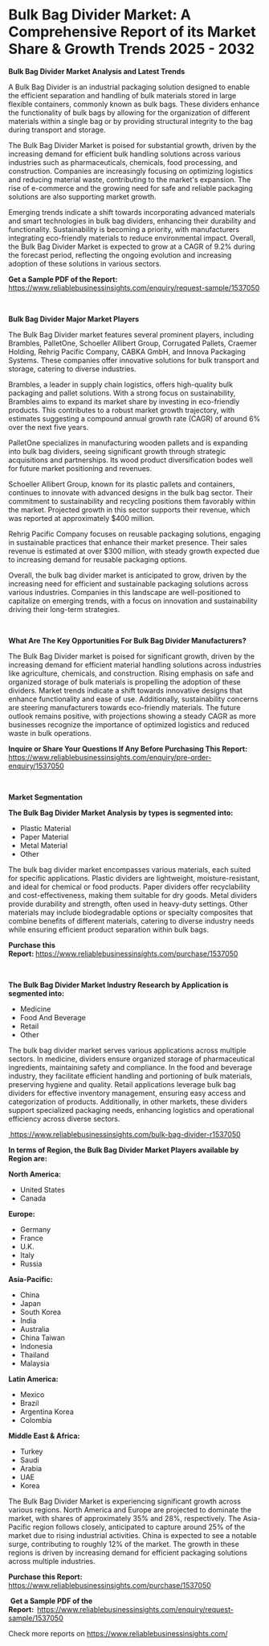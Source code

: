 <p><h1>Bulk Bag Divider Market: A Comprehensive Report of its Market Share & Growth Trends 2025 - 2032</h1></p><p><strong>Bulk Bag Divider Market Analysis and Latest Trends</strong></p>
<p><p>A Bulk Bag Divider is an industrial packaging solution designed to enable the efficient separation and handling of bulk materials stored in large flexible containers, commonly known as bulk bags. These dividers enhance the functionality of bulk bags by allowing for the organization of different materials within a single bag or by providing structural integrity to the bag during transport and storage.</p><p>The Bulk Bag Divider Market is poised for substantial growth, driven by the increasing demand for efficient bulk handling solutions across various industries such as pharmaceuticals, chemicals, food processing, and construction. Companies are increasingly focusing on optimizing logistics and reducing material waste, contributing to the market's expansion. The rise of e-commerce and the growing need for safe and reliable packaging solutions are also supporting market growth.</p><p>Emerging trends indicate a shift towards incorporating advanced materials and smart technologies in bulk bag dividers, enhancing their durability and functionality. Sustainability is becoming a priority, with manufacturers integrating eco-friendly materials to reduce environmental impact. Overall, the Bulk Bag Divider Market is expected to grow at a CAGR of 9.2% during the forecast period, reflecting the ongoing evolution and increasing adoption of these solutions in various sectors.</p></p>
<p><strong>Get a Sample PDF of the Report:&nbsp;</strong> <a href="https://www.reliablebusinessinsights.com/enquiry/request-sample/1537050?utm_campaign=2111&utm_medium=2&utm_source=Github&utm_content=ia&utm_term=27022025&utm_id=bulk-bag-divider">https://www.reliablebusinessinsights.com/enquiry/request-sample/1537050</a></p>
<p>&nbsp;</p>
<p><strong>Bulk Bag Divider Major Market Players</strong></p>
<p><p>The Bulk Bag Divider market features several prominent players, including Brambles, PalletOne, Schoeller Allibert Group, Corrugated Pallets, Craemer Holding, Rehrig Pacific Company, CABKA GmbH, and Innova Packaging Systems. These companies offer innovative solutions for bulk transport and storage, catering to diverse industries.</p><p>Brambles, a leader in supply chain logistics, offers high-quality bulk packaging and pallet solutions. With a strong focus on sustainability, Brambles aims to expand its market share by investing in eco-friendly products. This contributes to a robust market growth trajectory, with estimates suggesting a compound annual growth rate (CAGR) of around 6% over the next five years.</p><p>PalletOne specializes in manufacturing wooden pallets and is expanding into bulk bag dividers, seeing significant growth through strategic acquisitions and partnerships. Its wood product diversification bodes well for future market positioning and revenues.</p><p>Schoeller Allibert Group, known for its plastic pallets and containers, continues to innovate with advanced designs in the bulk bag sector. Their commitment to sustainability and recycling positions them favorably within the market. Projected growth in this sector supports their revenue, which was reported at approximately $400 million.</p><p>Rehrig Pacific Company focuses on reusable packaging solutions, engaging in sustainable practices that enhance their market presence. Their sales revenue is estimated at over $300 million, with steady growth expected due to increasing demand for reusable packaging options.</p><p>Overall, the bulk bag divider market is anticipated to grow, driven by the increasing need for efficient and sustainable packaging solutions across various industries. Companies in this landscape are well-positioned to capitalize on emerging trends, with a focus on innovation and sustainability driving their long-term strategies.</p></p>
<p>&nbsp;</p>
<p><strong>What Are The Key Opportunities For Bulk Bag Divider Manufacturers?</strong></p>
<p><p>The Bulk Bag Divider market is poised for significant growth, driven by the increasing demand for efficient material handling solutions across industries like agriculture, chemicals, and construction. Rising emphasis on safe and organized storage of bulk materials is propelling the adoption of these dividers. Market trends indicate a shift towards innovative designs that enhance functionality and ease of use. Additionally, sustainability concerns are steering manufacturers towards eco-friendly materials. The future outlook remains positive, with projections showing a steady CAGR as more businesses recognize the importance of optimized logistics and reduced waste in bulk operations.</p></p>
<p><strong>Inquire or Share Your Questions If Any Before Purchasing This Report:</strong> <a href="https://www.reliablebusinessinsights.com/enquiry/pre-order-enquiry/1537050?utm_campaign=2111&utm_medium=2&utm_source=Github&utm_content=ia&utm_term=27022025&utm_id=bulk-bag-divider">https://www.reliablebusinessinsights.com/enquiry/pre-order-enquiry/1537050</a></p>
<p>&nbsp;</p>
<p><strong>Market Segmentation</strong></p>
<p><strong>The Bulk Bag Divider Market Analysis by types is segmented into:</strong></p>
<p><ul><li>Plastic Material</li><li>Paper Material</li><li>Metal Material</li><li>Other</li></ul></p>
<p><p>The bulk bag divider market encompasses various materials, each suited for specific applications. Plastic dividers are lightweight, moisture-resistant, and ideal for chemical or food products. Paper dividers offer recyclability and cost-effectiveness, making them suitable for dry goods. Metal dividers provide durability and strength, often used in heavy-duty settings. Other materials may include biodegradable options or specialty composites that combine benefits of different materials, catering to diverse industry needs while ensuring efficient product separation within bulk bags.</p></p>
<p><strong>Purchase this Report:&nbsp;</strong><a href="https://www.reliablebusinessinsights.com/purchase/1537050?utm_campaign=2111&utm_medium=2&utm_source=Github&utm_content=ia&utm_term=27022025&utm_id=bulk-bag-divider">https://www.reliablebusinessinsights.com/purchase/1537050</a></p>
<p>&nbsp;</p>
<p><strong>The Bulk Bag Divider Market Industry Research by Application is segmented into:</strong></p>
<p><ul><li>Medicine</li><li>Food And Beverage</li><li>Retail</li><li>Other</li></ul></p>
<p><p>The bulk bag divider market serves various applications across multiple sectors. In medicine, dividers ensure organized storage of pharmaceutical ingredients, maintaining safety and compliance. In the food and beverage industry, they facilitate efficient handling and portioning of bulk materials, preserving hygiene and quality. Retail applications leverage bulk bag dividers for effective inventory management, ensuring easy access and categorization of products. Additionally, in other markets, these dividers support specialized packaging needs, enhancing logistics and operational efficiency across diverse sectors.</p></p>
<p><a href="https://www.reliablebusinessinsights.com/bulk-bag-divider-r1537050?utm_campaign=2111&utm_medium=2&utm_source=Github&utm_content=ia&utm_term=27022025&utm_id=bulk-bag-divider">&nbsp;https://www.reliablebusinessinsights.com/bulk-bag-divider-r1537050</a></p>
<p><strong>In terms of Region, the Bulk Bag Divider Market Players available by Region are:</strong></p>
<p>
    <p> <strong> North America: </strong>
        <ul>
            <li>United States</li>
            <li>Canada</li>
        </ul>
        </p> 
    <p> <strong> Europe: </strong>
        <ul>
            <li>Germany</li>
            <li>France</li>
            <li>U.K.</li>
            <li>Italy</li>
            <li>Russia</li>
        </ul>
        </p> 
    <p> <strong> Asia-Pacific: </strong>
        <ul>
            <li>China</li>
            <li>Japan</li>
            <li>South Korea</li>
            <li>India</li>
            <li>Australia</li>
            <li>China Taiwan</li>
            <li>Indonesia</li>
            <li>Thailand</li>
            <li>Malaysia</li>
        </ul>
        </p> 
    <p> <strong> Latin America: </strong>
        <ul>
            <li>Mexico</li>
            <li>Brazil</li>
            <li>Argentina Korea</li>
            <li>Colombia</li>
        </ul>
        </p> 
    <p> <strong> Middle East & Africa: </strong>
        <ul>
            <li>Turkey</li>
            <li>Saudi</li>
            <li>Arabia</li>
            <li>UAE</li>
            <li>Korea</li>
        </ul>
    </p>
    </p>
<p><p>The Bulk Bag Divider Market is experiencing significant growth across various regions. North America and Europe are projected to dominate the market, with shares of approximately 35% and 28%, respectively. The Asia-Pacific region follows closely, anticipated to capture around 25% of the market due to rising industrial activities. China is expected to see a notable surge, contributing to roughly 12% of the market. The growth in these regions is driven by increasing demand for efficient packaging solutions across multiple industries.</p></p>
<p><strong>Purchase this Report: </strong><a href="https://www.reliablebusinessinsights.com/purchase/1537050?utm_campaign=2111&utm_medium=2&utm_source=Github&utm_content=ia&utm_term=27022025&utm_id=bulk-bag-divider">https://www.reliablebusinessinsights.com/purchase/1537050</a></p>
<p>&nbsp;<strong>Get a Sample PDF of the Report:&nbsp;&nbsp;</strong><a href="https://www.reliablebusinessinsights.com/enquiry/request-sample/1537050?utm_campaign=2111&utm_medium=2&utm_source=Github&utm_content=ia&utm_term=27022025&utm_id=bulk-bag-divider">https://www.reliablebusinessinsights.com/enquiry/request-sample/1537050</a></p>
<p><strong></strong></p>
<p>Check more reports on <a href="https://www.reliablebusinessinsights.com/?utm_campaign=2111&utm_medium=2&utm_source=Github&utm_content=ia&utm_term=27022025&utm_id=bulk-bag-divider">https://www.reliablebusinessinsights.com/</a></p>
